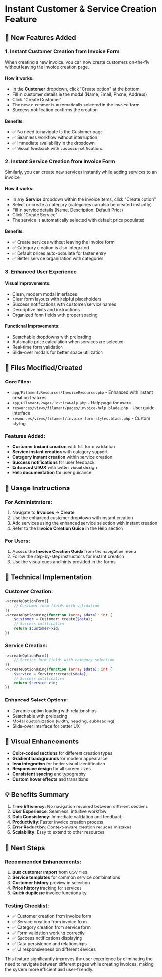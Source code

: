 # Instant Customer & Service Creation Feature

## 🚀 New Features Added

### 1. **Instant Customer Creation from Invoice Form**

When creating a new invoice, you can now create customers on-the-fly without leaving the invoice creation page.

#### How it works:
- In the **Customer** dropdown, click "Create option" at the bottom
- Fill in customer details in the modal (Name, Email, Phone, Address)
- Click "Create Customer" 
- The new customer is automatically selected in the invoice form
- Success notification confirms the creation

#### Benefits:
- ✅ No need to navigate to the Customer page
- ✅ Seamless workflow without interruption
- ✅ Immediate availability in the dropdown
- ✅ Visual feedback with success notifications

### 2. **Instant Service Creation from Invoice Form**

Similarly, you can create new services instantly while adding services to an invoice.

#### How it works:
- In any **Service** dropdown within the invoice items, click "Create option"
- Select or create a category (categories can also be created instantly)
- Fill in service details (Name, Description, Default Price)
- Click "Create Service"
- The service is automatically selected with default price populated

#### Benefits:
- ✅ Create services without leaving the invoice form
- ✅ Category creation is also integrated
- ✅ Default prices auto-populate for faster entry
- ✅ Better service organization with categories

### 3. **Enhanced User Experience**

#### Visual Improvements:
- Clean, modern modal interfaces
- Clear form layouts with helpful placeholders
- Success notifications with customer/service names
- Descriptive hints and instructions
- Organized form fields with proper spacing

#### Functional Improvements:
- Searchable dropdowns with preloading
- Automatic price calculation when services are selected
- Real-time form validation
- Slide-over modals for better space utilization

## 📁 Files Modified/Created

### Core Files:
- `app/Filament/Resources/InvoiceResource.php` - Enhanced with instant creation features
- `app/Filament/Pages/InvoiceHelp.php` - Help page for users
- `resources/views/filament/pages/invoice-help.blade.php` - User guide interface
- `resources/views/filament/invoice-form-styles.blade.php` - Custom styling

### Features Added:
- **Customer instant creation** with full form validation
- **Service instant creation** with category support
- **Category instant creation** within service creation
- **Success notifications** for user feedback
- **Enhanced UI/UX** with better visual design
- **Help documentation** for user guidance

## 🎯 Usage Instructions

### For Administrators:
1. Navigate to **Invoices** → **Create**
2. Use the enhanced customer dropdown with instant creation
3. Add services using the enhanced service selection with instant creation
4. Refer to the **Invoice Creation Guide** in the Help section

### For Users:
1. Access the **Invoice Creation Guide** from the navigation menu
2. Follow the step-by-step instructions for instant creation
3. Use the visual cues and hints provided in the forms

## 🔧 Technical Implementation

### Customer Creation:
```php
->createOptionForm([
    // Customer form fields with validation
])
->createOptionUsing(function (array $data): int {
    $customer = Customer::create($data);
    // Success notification
    return $customer->id;
})
```

### Service Creation:
```php
->createOptionForm([
    // Service form fields with category selection
])
->createOptionUsing(function (array $data): int {
    $service = Service::create($data);
    // Success notification
    return $service->id;
})
```

### Enhanced Select Options:
- Dynamic option loading with relationships
- Searchable with preloading
- Modal customization (width, heading, subheading)
- Slide-over interface for better UX

## 🎨 Visual Enhancements

- **Color-coded sections** for different creation types
- **Gradient backgrounds** for modern appearance
- **Icon integration** for better visual identification
- **Responsive design** for all screen sizes
- **Consistent spacing** and typography
- **Custom hover effects** and transitions

## 💡 Benefits Summary

1. **Time Efficiency**: No navigation required between different sections
2. **User Experience**: Seamless, intuitive workflow
3. **Data Consistency**: Immediate validation and feedback
4. **Productivity**: Faster invoice creation process
5. **Error Reduction**: Context-aware creation reduces mistakes
6. **Scalability**: Easy to extend to other resources

## 🚀 Next Steps

### Recommended Enhancements:
1. **Bulk customer import** from CSV files
2. **Service templates** for common service combinations
3. **Customer history** preview in selection
4. **Price history** tracking for services
5. **Quick duplicate** invoice functionality

### Testing Checklist:
- ✅ Customer creation from invoice form
- ✅ Service creation from invoice form
- ✅ Category creation from service form
- ✅ Form validation working correctly
- ✅ Success notifications displaying
- ✅ Data persistence and relationships
- ✅ UI responsiveness on different devices

This feature significantly improves the user experience by eliminating the need to navigate between different pages while creating invoices, making the system more efficient and user-friendly.
